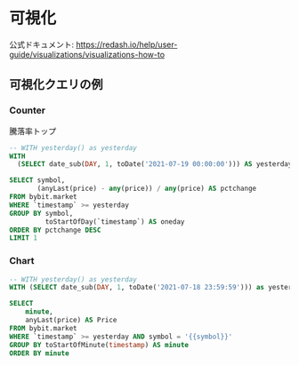 # 可視化

公式ドキュメント: https://redash.io/help/user-guide/visualizations/visualizations-how-to

## 可視化クエリの例

### Counter

騰落率トップ

```sql
-- WITH yesterday() as yesterday
WITH
  (SELECT date_sub(DAY, 1, toDate('2021-07-19 00:00:00'))) AS yesterday

SELECT symbol,
       (anyLast(price) - any(price)) / any(price) AS pctchange
FROM bybit.market
WHERE `timestamp` >= yesterday
GROUP BY symbol,
         toStartOfDay(`timestamp`) AS oneday
ORDER BY pctchange DESC
LIMIT 1
```

### Chart

```sql
-- WITH yesterday() as yesterday
WITH (SELECT date_sub(DAY, 1, toDate('2021-07-18 23:59:59'))) as yesterday

SELECT
    minute,
    anyLast(price) AS Price
FROM bybit.market 
WHERE `timestamp` >= yesterday AND symbol = '{{symbol}}'
GROUP BY toStartOfMinute(timestamp) AS minute
ORDER BY minute
```